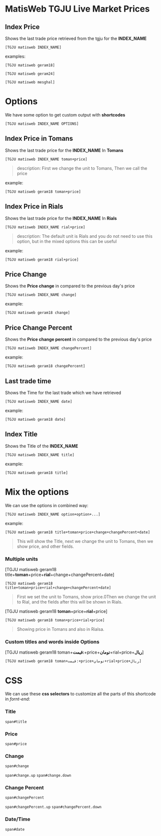 # MatisWeb TGJU Live Market Prices


## Index Price
Shows the last trade price retrieved from the tgju for the **INDEX_NAME**

`[TGJU matisweb INDEX_NAME]`


examples:

`[TGJU matisweb geram18]`

`[TGJU matisweb geram24]`

`[TGJU matisweb mesghal]`


# Options
We have some option to get custom output with **shortcodes**

`[TGJU matisweb INDEX_NAME OPTIONS]`


## Index Price in Tomans
Shows the last trade price for the **INDEX_NAME** In **Tomans**

`[TGJU matisweb INDEX_NAME toman+price]`


> description: First we change the unit to Tomans, Then we call the price

example:

`[TGJU matisweb geram18 toman+price]`

## Index Price in Rials
Shows the last trade price for the **INDEX_NAME** In **Rials**

`[TGJU matisweb INDEX_NAME rial+price]`


> description: The default unit is Rials and you do not need to use this option, but in the mixed options this can be useful

example:

`[TGJU matisweb geram18 rial+price]`



## Price Change
Shows the **Price change** in compared to the previous day's price

`[TGJU matisweb INDEX_NAME change]`

example:

`[TGJU matisweb geram18 change]`

## Price Change Percent
Shows the **Price change percent** in compared to the previous day's price

`[TGJU matisweb INDEX_NAME changePercent]`

example:

`[TGJU matisweb geram18 changePercent]`

## Last trade time
Shows the Time for the last trade which we have retrieved

`[TGJU matisweb INDEX_NAME date]`

example:

`[TGJU matisweb geram18 date]`

## Index Title
Shows the Title of the **INDEX_NAME**

`[TGJU matisweb INDEX_NAME title]`

example:

`[TGJU matisweb geram18 title]`



# Mix the options
We can use the options in combined way:

`[TGJU matisweb INDEX_NAME option+option+...]`

example:

`[TGJU matisweb geram18 title+toman+price+change+changePercent+date]`

> This will show the Title, next we change the unit to Tomans, then we show price, and other fields.

### Multiple units

[TGJU matisweb geram18 title+**toman**+price+**rial**+change+changePercent+date]

`[TGJU matisweb geram18 title+toman+price+rial+change+changePercent+date]`

> First we set the unit to Tomans, show price.0Then we change the unit to Rial, and the fields after this will be shown in Rials.


[TGJU matisweb geram18 **toman**+price+**rial**+price]

`[TGJU matisweb geram18 toman+price+rial+price]`

> Showing price in Tomans and also in Rialsa.

### Custom titles and words inside Options

[TGJU matisweb geram18 toman+**قیمت:**+price+**تومان**+rial+price+**ریال**]

`[TGJU matisweb geram18 toman+قیمت:+price+تومان+rial+price+ریال]`




# CSS
We can use these **css selectors** to customize all the parts of this shortcode in _fornt-end_:

### Title
`span#title`

### Price
`span#price`

### Change
`span#change`

`span#change.up`
`span#change.down`

### Change Percent
`span#changePercent`

`span#changePercent.up`
`span#changePercent.down`

### Date/Time
`span#date`
















